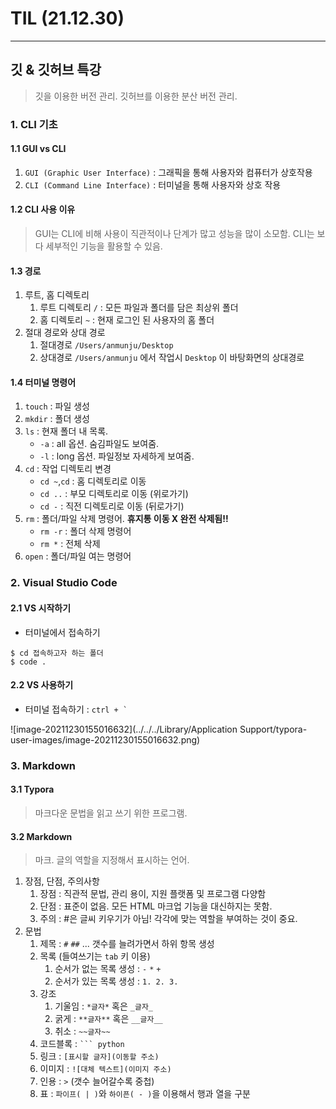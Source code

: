 

# TIL (21.12.30)

---

## 깃 & 깃허브 특강

> 깃을 이용한 버전 관리. 
> 깃허브를 이용한 분산 버전 관리.



### 1. CLI 기초

#### 1.1 GUI vs CLI

1. `GUI (Graphic User Interface)` : 그래픽을 통해 사용자와 컴퓨터가 상호작용
2. `CLI (Command Line Interface)` : 터미널을 통해 사용자와 상호 작용

#### 1.2 CLI 사용 이유

> GUI는 CLI에 비해 사용이 직관적이나 단계가 많고 성능을 많이 소모함. 
> CLI는 보다 세부적인 기능을 활용할 수 있음.

#### 1.3 경로

1. 루트, 홈 디렉토리
   1. 루트 디렉토리 `/` : 모든 파일과 폴더를 담은 최상위 폴더
   2. 홈 디렉토리 `~` : 현재 로그인 된 사용자의 홈 폴더
2. 절대 경로와 상대 경로
   1. 절대경로 `/Users/anmunju/Desktop`
   2. 상대경로 `/Users/anmunju` 에서 작업시 `Desktop` 이 바탕화면의 상대경로

#### 1.4 터미널 명령어

1. `touch` : 파일 생성
2. `mkdir` : 폴더 생성
3. `ls` : 현재 폴더 내 목록. 
   * `-a` : all 옵션. 숨김파일도 보여줌.
   * `-l` : long 옵션. 파일정보 자세하게 보여줌.
4. `cd` : 작업 디렉토리 변경
   * `cd ~`,`cd` : 홈 디렉토리로 이동
   * `cd ..` : 부모 디렉토리로 이동 (위로가기)
   * `cd -` : 직전 디렉토리로 이동 (뒤로가기)
5. `rm` : 폴더/파일 삭제 명령어. **휴지통 이동 X 완전 삭제됨!!**
   * `rm -r` : 폴더 삭제 명령어
   * `rm *` : 전체 삭제
6. `open` : 폴더/파일 여는 명령어



### 2. Visual Studio Code

#### 2.1 VS 시작하기

* 터미널에서 접속하기

```shell
$ cd 접속하고자 하는 폴더
$ code .
```

#### 2.2 VS 사용하기

* 터미널 접속하기 : ``ctrl + ` ``

![image-20211230155016632](../../../Library/Application Support/typora-user-images/image-20211230155016632.png)



### 3. Markdown

#### 3.1 Typora

> 마크다운 문법을 읽고 쓰기 위한 프로그램.

#### 3.2 Markdown

> 마크. 글의 역할을 지정해서 표시하는 언어.

1. 장점, 단점, 주의사항
   1. 장점 : 직관적 문법, 관리 용이, 지원 플랫폼 및 프로그램 다양함
   2. 단점 : 표준이 없음. 모든 HTML 마크업 기능을 대신하지는 못함.
   3. 주의 : #은 글씨 키우기가 아님! 각각에 맞는 역할을 부여하는 것이 중요.
2. 문법
   1. 제목 : `#` `##` ... 갯수를 늘려가면서 하위 항목 생성
   2. 목록 (들여쓰기는 `tab` 키 이용)
      1. 순서가 없는 목록 생성 :  `-` `*` `+` 
      2. 순서가 있는 목록 생성 : `1. 2. 3.`
   3. 강조
      1. 기울임 : `*글자*` 혹은 `_글자_`
      2. 굵게 : `**글자**` 혹은 `__글자__`
      3. 취소 : `~~글자~~`
   4. 코드블록 : ` ``` python ` 
   5. 링크 : `[표시할 글자](이동할 주소)`
   6. 이미지 : `![대체 텍스트](이미지 주소)`
   7. 인용 : `>` (갯수 늘어갈수록 중첩)
   8. 표 : `파이프( | )`와 `하이픈( - )`을 이용해서 행과 열을 구분

